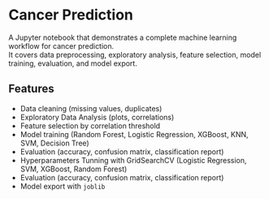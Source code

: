 # Cancer Prediction

A Jupyter notebook that demonstrates a complete machine learning workflow for cancer prediction.  
It covers data preprocessing, exploratory analysis, feature selection, model training, evaluation, and model export.

## Features
- Data cleaning (missing values, duplicates)
- Exploratory Data Analysis (plots, correlations)
- Feature selection by correlation threshold
- Model training (Random Forest, Logistic Regression, XGBoost, KNN, SVM, Decision Tree)
- Evaluation (accuracy, confusion matrix, classification report)
- Hyperparameters Tunning with GridSearchCV (Logistic Regression, SVM, XGBoost, Random Forest)
- Evaluation (accuracy, confusion matrix, classification report)
- Model export with `joblib`
